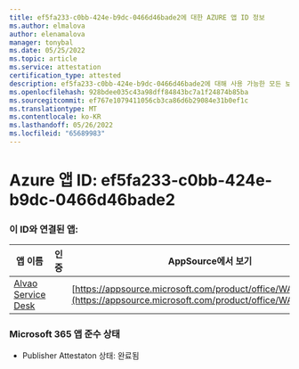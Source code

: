```yaml
---
title: ef5fa233-c0bb-424e-b9dc-0466d46bade2에 대한 AZURE 앱 ID 정보
ms.author: elmalova
author: elenamalova
manager: tonybal
ms.date: 05/25/2022
ms.topic: article
ms.service: attestation
certification_type: attested
description: ef5fa233-c0bb-424e-b9dc-0466d46bade2에 대해 사용 가능한 모든 보안 및 규정 준수 정보입니다.
ms.openlocfilehash: 928bdee035c43a98dff84843bc7a1f24874b85ba
ms.sourcegitcommit: ef767e1079411056cb3ca86d6b29084e31b0ef1c
ms.translationtype: MT
ms.contentlocale: ko-KR
ms.lasthandoff: 05/26/2022
ms.locfileid: "65689983"
---
```

# <a name="azure-app-id-ef5fa233-c0bb-424e-b9dc-0466d46bade2"></a>Azure 앱 ID: ef5fa233-c0bb-424e-b9dc-0466d46bade2


### <a name="apps-associated-with-this-id"></a>이 ID와 연결된 앱:
| **앱 이름** | **인증** | **AppSource에서 보기** |
|--------------|---------------|-----------------------|
| [Alvao Service Desk](../forward/WA200002488.md) |  | [https://appsource.microsoft.com/product/office/WA200002488](https://appsource.microsoft.com/product/office/WA200002488) |

### <a name="microsoft-365-app-compliance-status"></a>Microsoft 365 앱 준수 상태
- Publisher Attestaton 상태: 완료됨
